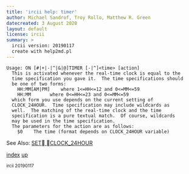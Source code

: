 ```yaml
---
title: 'ircii help: timer'
author: Michael Sandrof, Troy Rollo, Matthew R. Green
datecreated: 3 August 2020
layout: default
license: ircii
summary: >
  ircii version: 20190117
  create with help2md.pl
---
```

```
Usage: ON [#|+|-|^|&|@]TIMER [-|^]<time> [action]
  This is activated whenever the real-time clock is equal to the
  time specification you gave it.  The time specifications should
  be one of two forms:
	HH:MM[AM|PM]	where 1<=HH<=12 and 0<=MM<=59
	HH:MM		where 0<=HH<=23 and 0<=MM<=59
  which form you use depends on the current setting of
  CLOCK_24HOUR.  Time specification may include wildcards as
  well.  The matching of the real-time clock and the time
  specification is a pure textual match.  Of course, wildcards
  may be used in the time specification.
  The parameters for the action are as follows:
    $0    The time (format depends on CLOCK_24HOUR variable)

```
See Also:
  [SET CLOCK_24HOUR](../set/clock_24hour.html)

[index](index.html)
[up](..)

<small> ircii 20190117 </small>
